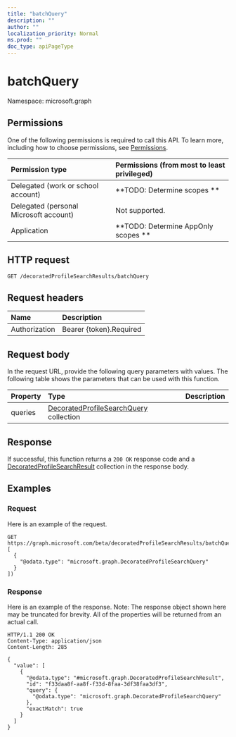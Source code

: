 ```yaml
---
title: "batchQuery"
description: ""
author: ""
localization_priority: Normal
ms.prod: ""
doc_type: apiPageType
---
```


# batchQuery

Namespace: microsoft.graph



## Permissions
One of the following permissions is required to call this API. To learn more, including how to choose permissions, see [Permissions](/concepts/permissions-reference.md).

|Permission type|Permissions (from most to least privileged)|
|:---|:---|
|Delegated (work or school account)|**TODO: Determine scopes **|
|Delegated (personal Microsoft account)|Not supported.|
|Application|**TODO: Determine AppOnly scopes **|

## HTTP request
<!-- {
  "blockType": "ignored"
}
-->
``` http
GET /decoratedProfileSearchResults/batchQuery
```

## Request headers
|Name|Description|
|:---|:---|
|Authorization|Bearer {token}.Required|

## Request body
In the request URL, provide the following query parameters with values.
The following table shows the parameters that can be used with this function.

|Property|Type|Description|
|:---|:---|:---|
|queries|[DecoratedProfileSearchQuery](../resources/decoratedprofilesearchquery.md) collection||



## Response
If successful, this function returns a `200 OK` response code and a [DecoratedProfileSearchResult](../resources/decoratedprofilesearchresult.md) collection in the response body.

## Examples

### Request
Here is an example of the request.
<!-- {
  "blockType": "request",
  "name": "decoratedprofilesearchresult_batchquery"
}
-->
``` http
GET https://graph.microsoft.com/beta/decoratedProfileSearchResults/batchQuery(queries=[
  {
    "@odata.type": "microsoft.graph.DecoratedProfileSearchQuery"
  }
])
```

### Response
Here is an example of the response. Note: The response object shown here may be truncated for brevity. All of the properties will be returned from an actual call.
<!-- {
  "blockType": "response",
  "truncated": true,
  "@odata.type": "collection(microsoft.graph.decoratedprofilesearchresult)"
}
-->
``` http
HTTP/1.1 200 OK
Content-Type: application/json
Content-Length: 285

{
  "value": [
    {
      "@odata.type": "#microsoft.graph.DecoratedProfileSearchResult",
      "id": "f33daa8f-aa8f-f33d-8faa-3df38faa3df3",
      "query": {
        "@odata.type": "microsoft.graph.DecoratedProfileSearchQuery"
      },
      "exactMatch": true
    }
  ]
}
```


